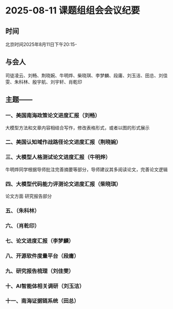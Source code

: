 # 2025-08-11 课题组组会会议纪要
## 时间
北京时间2025年8月11日下午20:15-
## 与会人
司徒凌云、刘畅、荆晓婉、牛明烨、柴晓琪、李梦麟、段庸、刘玉洁、田总、刘佳雯、朱科林、殷宇航、刘宇轩、肖乾印
## 主题——
### 一、美国南海政策论文进度汇报（刘畅）
大模型方法和文章内容相结合写作，修改表格形式，或者以图的形式展示
### 二、美国认知域作战路径论文进度汇报（荆晓婉）

### 三、大模型人格测试论文进度汇报（牛明烨）
牛明烨同学根据导师批注完善摘要等部分，导师建议其多阅读论文，完善论文逻辑
### 四、大模型代码能力评测论文进度汇报（柴晓琪）
论文方面
研究报告部分
### 五、（朱科林）

### 六、（肖乾印）

### 七、论文进度汇报（李梦麟）

### 八、开源软件度量平台（段庸）

### 九、研究报告梳理（刘佳雯）

### 十、AI智能体相关调研（刘玉洁）

### 十一、南海证据链系统（田总）
